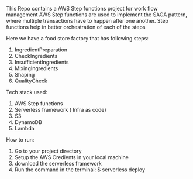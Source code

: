 This Repo contains a AWS Step functions project for work flow management
AWS Step functions are used to implement the SAGA pattern, where multiple transactions have to happen after one another. Step functions help in better orchestration of each of the steps 

Here we have a food store factory that has following steps:

1) IngredientPreparation
2) CheckIngredients
3) InsufficientIngredients
4) MixingIngredients
5) Shaping
6) QualityCheck

Tech stack used:
1) AWS Step functions
2) Serverless framework ( Infra as code)
3) S3
4) DynamoDB
5) Lambda

How to run:
1) Go to your project directory
2) Setup the AWS Credients in your local machine
3) download the serverless framework
4) Run the command in the terminal:  $ serverless deploy


 
